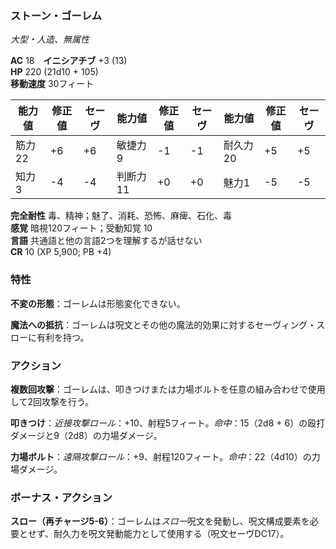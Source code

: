 ### ストーン・ゴーレム
*大型・人造、無属性*

**AC** 18　**イニシアチブ** +3 (13)  
**HP** 220 (21d10 + 105)  
**移動速度** 30フィート

| 能力値 | 修正値 | セーヴ | 能力値 | 修正値 | セーヴ | 能力値 | 修正値 | セーヴ |
|--------|--------|--------|--------|--------|--------|--------|--------|--------|
| 筋力22 | +6 | +6 | 敏捷力9 | -1 | -1 | 耐久力20 | +5 | +5 |
| 知力3 | -4 | -4 | 判断力11 | +0 | +0 | 魅力1 | -5 | -5 |

**完全耐性** 毒、精神；魅了、消耗、恐怖、麻痺、石化、毒  
**感覚** 暗視120フィート；受動知覚 10  
**言語** 共通語と他の言語2つを理解するが話せない  
**CR** 10 (XP 5,900; PB +4)

### 特性

**不変の形態**：ゴーレムは形態変化できない。

**魔法への抵抗**：ゴーレムは呪文とその他の魔法的効果に対するセーヴィング・スローに有利を持つ。

### アクション

**複数回攻撃**：ゴーレムは、叩きつけまたは力場ボルトを任意の組み合わせで使用して2回攻撃を行う。

**叩きつけ**：*近接攻撃ロール*：+10、射程5フィート。*命中*：15（2d8 + 6）の殴打ダメージと9（2d8）の力場ダメージ。

**力場ボルト**：*遠隔攻撃ロール*：+9、射程120フィート。*命中*：22（4d10）の力場ダメージ。

### ボーナス・アクション

**スロー（再チャージ5-6）**：ゴーレムは*スロー*呪文を発動し、呪文構成要素を必要とせず、耐久力を呪文発動能力として使用する（呪文セーヴDC17）。